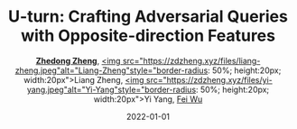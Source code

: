 ---
title: "U-turn: Crafting Adversarial Queries with Opposite-direction Features"
collection: publications
permalink: /publication/U-turn-C2022
date: 2022-01-01
doi: 
keywords: 
venue: 'International Journal of Computer Vision (IJCV)'
paperurl: 'https://zdzheng.xyz/files/IJCV_Retrieval_Robustness_CameraReady.pdf'
blog: 'https://zhuanlan.zhihu.com/p/593319732'
code: 'https://github.com/layumi/U_turn'
author: '<strong><a href="https://zdzheng.xyz/authors/Zhedong-Zheng" class="author">Zhedong Zheng</a></strong>, <a href="https://zdzheng.xyz/authors/Liang-Zheng" class="author"><img src="https://zdzheng.xyz/files/liang-zheng.jpeg"alt="Liang-Zheng"style="border-radius: 50%; height:20px; width:20px">Liang Zheng</a>, <a href="https://zdzheng.xyz/authors/Yi-Yang" class="author"><img src="https://zdzheng.xyz/files/yi-yang.jpeg"alt="Yi-Yang"style="border-radius: 50%; height:20px; width:20px">Yi Yang</a>, <a href="https://zdzheng.xyz/authors/Fei-Wu" class="author">Fei Wu</a>'
sqlauthor: 'Zhedong Zheng, Liang Zheng, Yi Yang, Fei Wu, '
citation: ' Zhedong Zheng,  Liang Zheng,  Yi Yang,  Fei Wu, &quot;U-turn: Crafting Adversarial Queries with Opposite-direction Features.&quot; International Journal of Computer Vision (IJCV), 2022.'
pub_year: '2022'
bib: >
    @article{zheng2022query,<br>author = "Zheng, Zhedong and Zheng, Liang and Yang, Yi and Wu, Fei",<br>title = "U-turn: Crafting Adversarial Queries with Opposite-direction Features",<br>journal = "International Journal of Computer Vision (IJCV)",<br>url = "https://zdzheng.xyz/files/IJCV\_Retrieval\_Robustness\_CameraReady.pdf",<br>code = "https://github.com/layumi/U\_turn",<br>blog = "https://zhuanlan.zhihu.com/p/593319732",<br>year = "2022"
    }

---